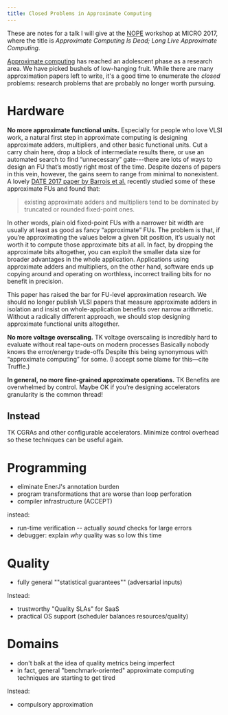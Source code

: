 ```yaml
---
title: Closed Problems in Approximate Computing
---
```

<aside>
  These are notes for a talk I will give at the <a href="http://nope.pub">NOPE</a> workshop at MICRO 2017, where the title is <i>Approximate Computing Is Dead; Long Live Approximate Computing</i>.
</aside>

[Approximate computing][approx] has reached an adolescent phase as a research area. We have picked bushels of low-hanging fruit. While there are many approximation papers left to write, it's a good time to enumerate the *closed* problems: research problems that are probably no longer worth pursuing.

[approx]: {{site.base}}/research.html#approximate-computing

# Hardware

**No more approximate functional units.**
Especially for people who love VLSI work, a natural first step in approximate computing is designing approximate adders, multipliers, and other basic functional units. Cut a carry chain here, drop a block of intermediate results there, or use an automated search to find “unnecessary” gate---there are lots of ways to design an FU that’s mostly right most of the time. Despite dozens of papers in this vein, however, the gains seem to range from minimal to nonexistent. A lovely [DATE 2017 paper by Barrois et al.][barrois] recently studied some of these approximate FUs and found that:

> existing approximate adders and multipliers tend to be dominated by truncated or rounded fixed-point ones.

In other words, plain old fixed-point FUs with a narrower bit width are usually at least as good as fancy “approximate” FUs. The problem is that, if you’re approximating the values below a given bit position, it’s usually not worth it to compute those approximate bits at all. In fact, by dropping the approximate bits altogether, you can exploit the smaller data size for broader advantages in the whole application. Applications using approximate adders and multipliers, on the other hand, software ends up copying around and operating on worthless, incorrect trailing bits for no benefit in precision.

This paper has raised the bar for FU-level approximation research. We should no longer publish VLSI papers that measure approximate adders in isolation and insist on whole-application benefits over narrow arithmetic. Without a radically different approach, we should stop designing approximate functional units altogether.

[barrois]: https://hal.inria.fr/hal-01423147

**No more voltage overscaling.**
TK voltage overscaling is incredibly hard to evaluate without real tape-outs on modern processes
Basically nobody knows the error/energy trade-offs
Despite this being synonymous with “approximate computing” for some. (I accept some blame for this—cite Truffle.)

**In general, no more fine-grained approximate operations.**
TK Benefits are overwhelmed by control. Maybe OK if you’re designing accelerators
granularity is the common thread!

## Instead

TK CGRAs and other configurable accelerators. Minimize control overhead so these techniques can be useful again.

# Programming

- eliminate EnerJ's annotation burden
- program transformations that are worse than loop perforation
- compiler infrastructure (ACCEPT)

instead:

- run-time verification -- actually *sound* checks for large errors
- debugger: explain *why* quality was so low this time

# Quality

- fully general ""statistical guarantees"" (adversarial inputs)

Instead:

- trustworthy "Quality SLAs" for SaaS
- practical OS support (scheduler balances resources/quality)

# Domains

- don't balk at the idea of quality metrics being imperfect
- in fact, general "benchmark-oriented" approximate computing techniques are starting to get tired

Instead:

- compulsory approximation
